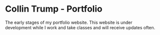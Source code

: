 # Collin Trump - Portfolio
The early stages of my portfolio website.
This website is under development while I work and take classes and will receive updates often.
